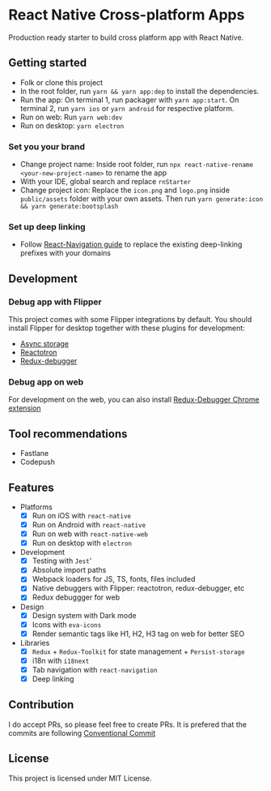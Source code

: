 # React Native Cross-platform Apps
Production ready starter to build cross platform app with React Native.


## Getting started
- Folk or clone this project
- In the root folder, run `yarn && yarn app:dep` to install the dependencies. 
- Run the app: On terminal 1, run packager with `yarn app:start`. On terminal 2, run `yarn ios` or `yarn android` for respective platform.
- Run on web: Run `yarn web:dev`
- Run on desktop: `yarn electron`

### Set you your brand
- Change project name: Inside root folder, run `npx react-native-rename <your-new-project-name>` to rename the app
- With your IDE, global search and replace `rnStarter`
- Change project icon: Replace the `icon.png` and `logo.png` inside `public/assets` folder with your own assets. Then run `yarn generate:icon && yarn generate:bootsplash`

### Set up deep linking
- Follow [React-Navigation guide](https://reactnavigation.org/docs/deep-linking#set-up-with-bare-react-native-projects) to replace the existing deep-linking prefixes with your domains

## Development
### Debug app with Flipper
This project comes with some Flipper integrations by default. You should install Flipper for desktop together with these plugins for development:
- [Async storage](https://github.com/Fausto95/rn-async-storage-flipper)
- [Reactotron](https://www.npmjs.com/package/flipper-plugin-reactotron)
- [Redux-debugger](flipper-plugin-redux-debugger)

### Debug app on web
For development on the web, you can also install [Redux-Debugger Chrome extension](https://chrome.google.com/webstore/detail/redux-devtools/lmhkpmbekcpmknklioeibfkpmmfibljd)

## Tool recommendations
- Fastlane
- Codepush

## Features
- Platforms
  - [x] Run on iOS with `react-native`
  - [x] Run on Android  with `react-native`
  - [x] Run on web with `react-native-web`
  - [x] Run on desktop with `electron`
- Development
  - [x] Testing with `Jest`'
  - [x] Absolute import paths
  - [x] Webpack loaders for JS, TS, fonts, files included
  - [x] Native debuggers with Flipper: reactotron, redux-debugger, etc
  - [x] Redux debuggger for web
- Design
  - [x] Design system with Dark mode
  - [x] Icons with `eva-icons`
  - [x] Render semantic tags like H1, H2, H3 tag on web for better SEO
- Libraries
  - [x] `Redux` + `Redux-Toolkit` for state management + `Persist-storage`
  - [x] i18n with `i18next`
  - [x] Tab navigation with `react-navigation`
  - [x] Deep linking

## Contribution
I do accept PRs, so please feel free to create PRs. It is prefered that the commits are following [Conventional Commit](https://www.conventionalcommits.org/en/v1.0.0/#summary)

## License
This project is licensed under MIT License.
